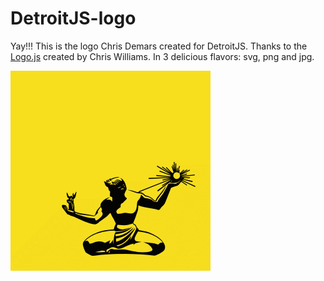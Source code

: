 # DetroitJS-logo

Yay!!! This is the logo Chris Demars created for DetroitJS. Thanks to the
[Logo.js](https://github.com/voodootikigod/logo.js) created by Chris Williams. In 3 delicious flavors: svg, png and jpg. 

[![Detroit JS](detroit-js.png)](https://raw.githubusercontent.com/DetroitJS/DetroitJS-logo/master/detroit-js-logo.svg)
